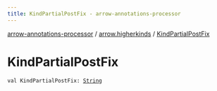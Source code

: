 ```yaml
---
title: KindPartialPostFix - arrow-annotations-processor
---
```


[arrow-annotations-processor](../index.html) / [arrow.higherkinds](index.html) / [KindPartialPostFix](./-kind-partial-post-fix.html)

# KindPartialPostFix

`val KindPartialPostFix: `[`String`](https://kotlinlang.org/api/latest/jvm/stdlib/kotlin/-string/index.html)
